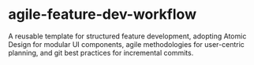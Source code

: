 # agile-feature-dev-workflow
A reusable template for structured feature development, adopting Atomic Design for modular UI components, agile methodologies for user-centric planning, and git best practices for incremental commits.
